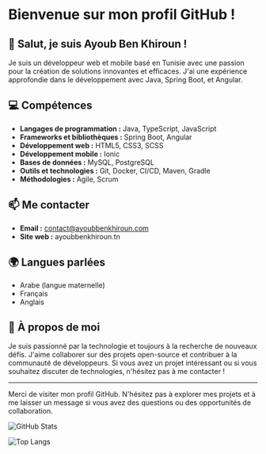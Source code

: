 # Bienvenue sur mon profil GitHub !

## 👋 Salut, je suis Ayoub Ben Khiroun !

Je suis un développeur web et mobile basé en Tunisie avec une passion pour la création de solutions innovantes et efficaces. J'ai une expérience approfondie dans le développement avec Java, Spring Boot, et Angular. 

## 💻 Compétences

- **Langages de programmation :** Java, TypeScript, JavaScript
- **Frameworks et bibliothèques :** Spring Boot, Angular
- **Développement web :** HTML5, CSS3, SCSS
- **Développement mobile :** Ionic
- **Bases de données :** MySQL, PostgreSQL
- **Outils et technologies :** Git, Docker, CI/CD, Maven, Gradle
- **Méthodologies :** Agile, Scrum

## 📫 Me contacter

- **Email :** [contact@ayoubbenkhiroun.com](mailto:ton.email@example.com)
- **Site web :** ayoubbenkhiroun.tn

## 🌍 Langues parlées

- Arabe (langue maternelle)
- Français
- Anglais

## 🌟 À propos de moi

Je suis passionné par la technologie et toujours à la recherche de nouveaux défis. J'aime collaborer sur des projets open-source et contribuer à la communauté de développeurs. Si vous avez un projet intéressant ou si vous souhaitez discuter de technologies, n'hésitez pas à me contacter !

---

Merci de visiter mon profil GitHub. N'hésitez pas à explorer mes projets et à me laisser un message si vous avez des questions ou des opportunités de collaboration.

![GitHub Stats](https://github-readme-stats.vercel.app/api?username=ayoubbenkhiroun&show_icons=true&hide_title=true&count_private=true&hide=prs&theme=dark)

![Top Langs](https://github-readme-stats.vercel.app/api/top-langs/?username=ayoubbenkhiroun&layout=compact&theme=dark)

